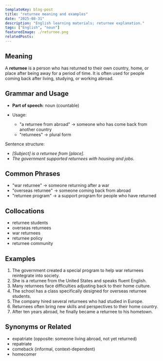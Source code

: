 ```yaml
---
templateKey: blog-post
title: "returnee meaning and examples"
date: "2025-08-31"
description: "English learning materials; returnee explanation."
tags: ["English", "noun"]
featuredImage: ./returnee.png
relatedPosts:
---
```


## Meaning

A **returnee** is a person who has returned to their own country, home, or place after being away for a period of time.
It is often used for people coming back after living, studying, or working abroad.

## Grammar and Usage

- **Part of speech**: noun (countable)
- Usage:

  - "a returnee from abroad" → someone who has come back from another country
  - "returnees" → plural form

Sentence structure:

- _\[Subject] is a returnee from \[place]._
- _The government supported returnees with housing and jobs._

## Common Phrases

- "war returnee" → someone returning after a war
- "overseas returnee" → someone coming back from abroad
- "returnee program" → a support program for people who have returned

## Collocations

- returnee students
- overseas returnees
- war returnees
- returnee policy
- returnee community

## Examples

1. The government created a special program to help war returnees reintegrate into society.
2. She is a returnee from the United States and speaks fluent English.
3. Many returnees face difficulties adjusting back to their home culture.
4. The school has a class specifically designed for overseas returnee students.
5. The company hired several returnees who had studied in Europe.
6. Returnees often bring new skills and perspectives to their home country.
7. After ten years abroad, he finally became a returnee to his hometown.

## Synonyms or Related

- expatriate (opposite: someone living abroad, not yet returned)
- repatriate
- comeback (informal, context-dependent)
- homecomer
